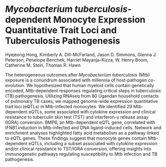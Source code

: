 # *Mycobacterium tuberculosis*-dependent Monocyte Expression Quantitative Trait Loci and Tuberculosis Pathogenesis

Hyejeong Hong, Kimberly A. Dill-McFarland, Jason D. Simmons, Glenna J. Peterson, Penelope Benchek, Harriet Mayanja-Kizza, W. Henry Boom, Catherine M. Stein, Thomas R. Hawn

The heterogeneous outcomes after *Mycobacterium tuberculosis* (Mtb) exposure is a conundrum associated with millennia of host-pathogen co-evolution. We hypothesized that human myeloid cells contain genetically encoded, Mtb-dependent responses regulating critical steps in tuberculosis (TB) pathogenesis. Utilizing RNAseq from 80 Ugandan household contacts of pulmonary TB cases, we mapped genome-wide expression quantitative trait loci (eQTLs) in Mtb-infected monocytes. We identified 29 Mtb-dependent eQTLs, some associated with cytokine expression and clinical resistance to tuberculin skin test (TST) and interferon-γ release assay (IGRA) conversion. BMP6, an Mtb-dependent eQTL gene, correlated with IFNB1 induction in Mtb-infected and DNA ligand-induced cells. Network and enrichment analyses highlighted fatty acid metabolism as a pathway linked to eQTL genes. These findings suggest that monocyte genes contain Mtb-dependent eQTLs, including a subset associated with cytokine expression and/or clinical resistance to TST/IGRA conversion, offering insights into immunogenetic pathways regulating susceptibility to Mtb infection and TB pathogenesis.

